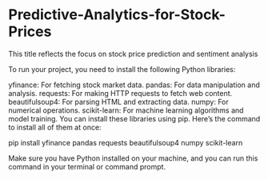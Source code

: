 # Predictive-Analytics-for-Stock-Prices
 This title reflects the focus on stock price prediction and sentiment analysis

 To run your project, you need to install the following Python libraries:

yfinance: For fetching stock market data.
pandas: For data manipulation and analysis.
requests: For making HTTP requests to fetch web content.
beautifulsoup4: For parsing HTML and extracting data.
numpy: For numerical operations.
scikit-learn: For machine learning algorithms and model training.
You can install these libraries using pip. Here’s the command to install all of them at once:

pip install yfinance pandas requests beautifulsoup4 numpy scikit-learn

Make sure you have Python installed on your machine, and you can run this command in your terminal or command prompt.
